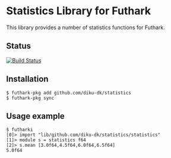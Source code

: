 # Statistics Library for Futhark

This library provides a number of statistics functions for Futhark.

## Status

[![Build Status](https://travis-ci.org/diku-dk/statistics.svg?branch=master)](https://travis-ci.org/diku-dk/statistics)

## Installation

```
$ futhark-pkg add github.com/diku-dk/statistics
$ futhark-pkg sync
```

## Usage example

```
$ futharki
[0]> import "lib/github.com/diku-dk/statistics/statistics"
[1]> module s = statistics f64
[2]> s.mean [3.0f64,4.5f64,6.0f64,6.5f64]
5.0f64
```
